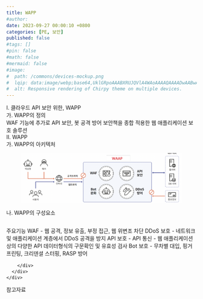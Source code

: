 ```yaml
---
title: WAPP
#author: 
date: 2023-09-27 00:00:10 +0800
categories: [PE, 보안]
published: false
#tags: []
#pin: false
#math: false
#mermaid: false
#image:
#  path: /commons/devices-mockup.png
#  lqip: data:image/webp;base64,UklGRpoAAABXRUJQVlA4WAoAAAAQAAAADwAABwAAQUxQSDIAAAARL0AmbZurmr57yyIiqE8oiG0bejIYEQTgqiDA9vqnsUSI6H+oAERp2HZ65qP/VIAWAFZQOCBCAAAA8AEAnQEqEAAIAAVAfCWkAALp8sF8rgRgAP7o9FDvMCkMde9PK7euH5M1m6VWoDXf2FkP3BqV0ZYbO6NA/VFIAAAA
#  alt: Responsive rendering of Chirpy theme on multiple devices.
---
```


<div class="post-wrap">
  <div class="para">
    <div class="para-title">
      I. 클라우드 API 보안 위한, WAPP
    </div>
    <div class="para-cntnt">
      <div class="para">
        <div class="para-title">
          가. WAPP의 정의
        </div>
        <div class="para-cntnt">
            WAF 기능에 추가로 API 보안, 봇 공격 방어 보안책을 종합 적용한 웹 애플리케이션 보호 솔루션
        </div>
      </div>
    </div>
  </div>
  
  <div class="para">
    <div class="para-title">
      II. WAPP
    </div>
    <div class="para-cntnt">
      <div class="para">
        <div class="para-title">
          가. WAPP의 아키텍처
        </div>
        <div class="para-cntnt">
          <figure class="post-figure">
            <img src="/assets/img/posts/WAPP.png" alt="WAPP">
<!--            <figcaption>Source: Unveiling the Metaverse: Exploring Emerging Trends, Multifaceted Perspectives, and Future Challenges</figcaption>-->
          </figure>
        </div>
      </div>
      <div class="para">
        <div class="para-title">
          나. WAPP의 구성요소
        </div>
        <div class="para-cntnt">
          <table class="post-table">
          </table>
          주요기능
  WAF - 웹 공격, 정보 유출, 부정 접근, 웹 위변조 차단
  DDoS 보호 - 네트워크 및 애플리케이션 계층에서 DDoS 공격을 방지
  API 보호 - API 통신 - 웹 애플리케이션 상의 다양한 API 데이터형식의 구문확인 및 유효성 검사
  Bot 보호 - 무차별 대입, 핑거프린팅, 크리덴셜 스터핑, RASP 방어

        </div>
      </div>
    </div>
  </div>

  <div class="refr-wrap">
    <div class="refr-title">
        참고자료
    </div>
    <ol class="refr-list">
    <!--    <li>(나현식, 최대선) <a target="_blank" href="https://scienceon.kisti.re.kr/commons/util/originalView.do?cn=JAKO202225948430499&oCn=JAKO202225948430499&dbt=JAKO&journal=NJOU00291864">메타버스 보안 위협 요소 및 대응 방안 검토</a></li>-->
    <!--    <li>(M. Uddin, S. Manickam, H. Ullah, M. Obaidat and A. Dandoush) <a target="_blank" href="https://ieeexplore.ieee.org/abstract/document/10138386">Unveiling the Metaverse: Exploring Emerging Trends, Multifaceted Perspectives, and Future Challenges</a></li>-->
    </ol>
  </div>
</div>

